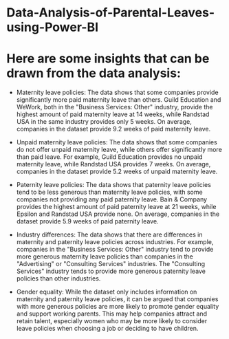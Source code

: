 # Data-Analysis-of-Parental-Leaves-using-Power-BI
# Here are some insights that can be drawn from the data analysis:

* Maternity leave policies: The data shows that some companies provide significantly more paid maternity leave than others. Guild Education and WeWork, both in the "Business Services: Other" industry, provide the highest amount of paid maternity leave at 14 weeks, while Randstad USA in the same industry provides only 5 weeks. On average, companies in the dataset provide 9.2 weeks of paid maternity leave.

* Unpaid maternity leave policies: The data shows that some companies do not offer unpaid maternity leave, while others offer significantly more than paid leave. For example, Guild Education provides no unpaid maternity leave, while Randstad USA provides 7 weeks. On average, companies in the dataset provide 5.2 weeks of unpaid maternity leave.

* Paternity leave policies: The data shows that paternity leave policies tend to be less generous than maternity leave policies, with some companies not providing any paid paternity leave. Bain & Company provides the highest amount of paid paternity leave at 21 weeks, while Epsilon and Randstad USA provide none. On average, companies in the dataset provide 5.9 weeks of paid paternity leave.

* Industry differences: The data shows that there are differences in maternity and paternity leave policies across industries. For example, companies in the "Business Services: Other" industry tend to provide more generous maternity leave policies than companies in the "Advertising" or "Consulting Services" industries. The "Consulting Services" industry tends to provide more generous paternity leave policies than other industries.

* Gender equality: While the dataset only includes information on maternity and paternity leave policies, it can be argued that companies with more generous policies are more likely to promote gender equality and support working parents. This may help companies attract and retain talent, especially women who may be more likely to consider leave policies when choosing a job or deciding to have children.
